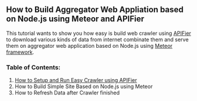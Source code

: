 ##  How to Build Aggregator Web Appliation based on Node.js using Meteor and APIFier

This tutorial wants to show you how easy is build web crawler using [APIFier](https://apifier.com) to download various kinds of data from internet combinate them and serve them on aggregator web application based on Node.js using [Meteor framework](https://www.meteor.com).

### Table of Contents:

1. [How to Setup and Run Easy Crawler using APIFier](./easy-crawler-using-APIFier)
2. How to Build Simple Site Based on Node.js using Meteor
3. How to Refresh Data after Crawler finished

